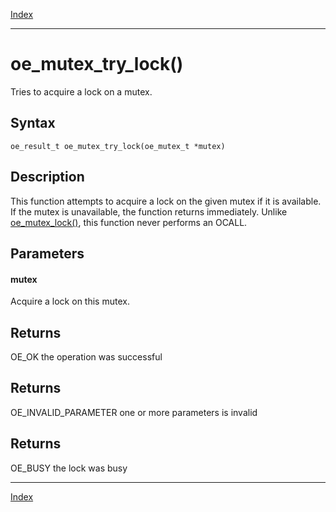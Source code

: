[Index](index.md)

---
# oe_mutex_try_lock()

Tries to acquire a lock on a mutex.

## Syntax

    oe_result_t oe_mutex_try_lock(oe_mutex_t *mutex)
## Description 

This function attempts to acquire a lock on the given mutex if it is available. If the mutex is unavailable, the function returns immediately. Unlike [oe_mutex_lock()](thread_8h_a07d567be587f3c096e270a44cb4c95de_1a07d567be587f3c096e270a44cb4c95de.md), this function never performs an OCALL.



## Parameters

#### mutex

Acquire a lock on this mutex.

## Returns

OE_OK the operation was successful

## Returns

OE_INVALID_PARAMETER one or more parameters is invalid

## Returns

OE_BUSY the lock was busy

---
[Index](index.md)

